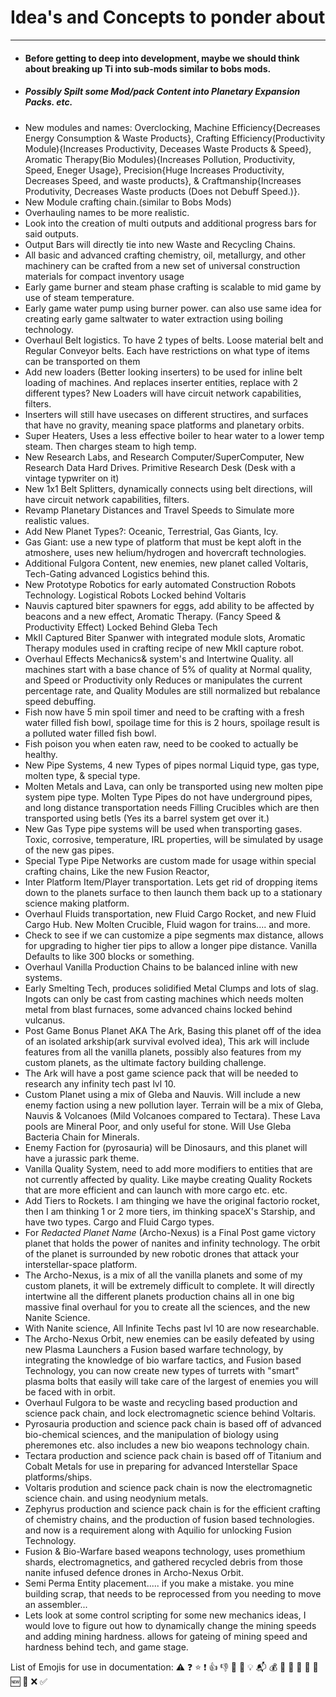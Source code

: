 # Idea's and Concepts to ponder about
---
- #### Before getting to deep into development, maybe we should think about breaking up Ti into sub-mods similar to bobs mods. 
- ##### Possibly Spilt some Mod/pack Content into Planetary Expansion Packs. etc.
- New modules and names: Overclocking, Machine Efficiency{Decreases Energy Consumption & Waste Products}, Crafting Efficiency(Productivity Module){Increases Productivity, Deceases Waste Products & Speed}, Aromatic Therapy(Bio Modules){Increases Pollution, Productivity, Speed, Eneger Usage}, Precision{Huge Increases Productivity, Decreases Speed, and waste products}, & Craftmanship{Increases Produtivity, Decreases Waste products (Does not Debuff Speed.)}.
- New Module crafting chain.(similar to Bobs Mods)
- Overhauling names to be more realistic. 
- Look into the creation of multi outputs and additional progress bars for said outputs.
- Output Bars will directly tie into new Waste and Recycling Chains.
- All basic and advanced crafting chemistry, oil, metallurgy, and other machinery can be crafted from a new set of universal construction materials for compact inventory usage
- Early game burner and steam phase crafting is scalable to mid game by use of steam temperature. 
- Early game water pump using burner power. can also use same idea for creating early game saltwater to water extraction using boiling technology. 
- Overhaul Belt logistics. To have 2 types of belts. Loose material belt and Regular Conveyor belts. Each have restrictions on what type of items can be transported on them
- Add new loaders (Better looking inserters) to be used for inline belt loading of machines. And replaces inserter entities, replace with 2 different types? New Loaders will have circuit network capabilities, filters.
- Inserters will still have usecases on different structires, and surfaces that have no gravity, meaning space platforms and planetary orbits. 
- Super Heaters, Uses a less effective boiler to hear water to a lower temp steam. Then charges steam to high temp.
- New Research Labs, and Research Computer/SuperComputer, New Research Data Hard Drives. Primitive Research Desk (Desk with a vintage typwriter on it)
- New 1x1 Belt Splitters, dynamically connects using belt directions, will have circuit network capabilities, filters.
- Revamp Planetary Distances and Travel Speeds to Simulate more realistic values.
- Add New Planet Types?: Oceanic, Terrestrial, Gas Giants, Icy.
- Gas Giant: use a new type of platform that must be kept aloft in the atmoshere, uses new helium/hydrogen and hovercraft technologies.
- Additional Fulgora Content, new enemies, new planet called Voltaris, Tech-Gating advanced Logistics behind this.
- New Prototype Robotics for early automated Construction Robots Technology. Logistical Robots Locked behind Voltaris
- Nauvis captured biter spawners for eggs, add ability to be affected by beacons and a new effect, Aromatic Therapy. (Fancy Speed & Productivity Effect) Locked Behind Gleba Tech
- MkII Captured Biter Spanwer with integrated module slots, Aromatic Therapy modules used in crafting recipe of new MkII capture robot.
- Overhaul Effects Mechanics& system's and Intertwine Quality. all machines start with a base chance of 5% of quality at Normal quality, and Speed or Productivity only Reduces or manipulates the current percentage rate, and Quality Modules are still normalized but rebalance speed debuffing. 
- Fish now have 5 min spoil timer and need to be crafting with a fresh water filled fish bowl, spoilage time for this is 2 hours, spoilage result is a polluted water filled fish bowl.
- Fish poison you when eaten raw, need to be cooked to actually be healthy.
- New Pipe Systems, 4 new Types of pipes normal Liquid type, gas type, molten type, & special type.
- Molten Metals and Lava, can only be transported using new molten pipe system pipe type. Molten Type Pipes do not have underground pipes, and long distance transportation needs Filling Crucibles which are then transported using betls (Yes its a barrel system get over it.)
- New Gas Type pipe systems will be used when transporting gases. Toxic, corrosive, temperature, IRL properties, will be simulated by usage of the new gas pipes. 
- Special Type Pipe Networks are custom made for usage within special crafting chains, Like the new Fusion Reactor,
- Inter Platform Item/Player transportation. Lets get rid of dropping items down to the planets surface to then launch them back up to a stationary science making platform. 
- Overhaul Fluids transportation, new Fluid Cargo Rocket, and new Fluid Cargo Hub. New Molten Crucible, Fluid wagon for trains.... and more. 
- Check to see if we can customize a pipe segments max distance, allows for upgrading to higher tier pips to allow a longer pipe distance. Vanilla Defaults to like 300 blocks or something.
- Overhaul Vanilla Production Chains to be balanced inline with new systems. 
- Early Smelting Tech, produces solidified Metal Clumps and lots of slag. Ingots can only be cast from casting machines which needs molten metal from blast furnaces, some advanced chains locked behind vulcanus.
- Post Game Bonus Planet AKA The Ark, Basing this planet off of the idea of an isolated arkship(ark survival evolved idea), This ark will include features from all the vanilla planets, possibly also features from my custom planets, as the ultimate factory building challenge. 
- The Ark will have a post game science pack that will be needed to research any infinity tech past lvl 10.
- Custom Planet using a mix of Gleba and Nauvis. Will include a new enemy faction using a new pollution layer. Terrain will be a mix of Gleba, Nauvis & Volcanoes (Mild Volcanoes compared to Tectara). These Lava pools are Mineral Poor, and only useful for stone. Will Use Gleba Bacteria Chain for Minerals.
- Enemy Faction for (pyrosauria) will be Dinosaurs, and this planet will have a jurassic park theme.
- Vanilla Quality System, need to add more modifiers to entities that are not currently affected by quality. Like maybe creating Quality Rockets that are more efficient and can launch with more cargo etc. etc.
- Add Tiers to Rockets. I am thinging we have the original factorio rocket, then I am thinking 1 or 2 more tiers, im thinking spaceX's Starship, and have two types. Cargo and Fluid Cargo types. 
- For *Redacted Planet Name* (Archo-Nexus) is a Final Post game victory planet that holds the power of nanites and infinity technology. The orbit of the planet is surrounded by new robotic drones that attack your interstellar-space platform. 
- The Archo-Nexus, is a mix of all the vanilla planets and some of my custom planets, it will be extremely difficult to complete. It will directly intertwine all the different planets production chains all in one big massive final overhaul for you to create all the sciences, and the new Nanite Science.
- With Nanite science, All Infinite Techs past lvl 10 are now researchable. 
- The Archo-Nexus Orbit, new enemies can be easily defeated by using new Plasma Launchers a Fusion based warfare technology, by integrating the knowledge of bio warfare tactics, and Fusion based Technology, you can now create new types of turrets with "smart" plasma bolts that easily will take care of the largest of enemies you will be faced with in orbit.
- Overhaul Fulgora to be waste and recycling based production and science pack chain, and lock electromagnetic science behind Voltaris.
- Pyrosauria production and science pack chain is based off of advanced bio-chemical sciences, and the manipulation of biology using pheremones etc. also includes a new bio weapons technology chain.
- Tectara production and science pack chain is based off of Titanium and Cobalt Metals for use in preparing for advanced Interstellar Space platforms/ships.
- Voltaris prodution and science pack chain is now the electromagnetic science chain. and using neodynium metals.
- Zephyrus production and science pack chain is for the efficient crafting of chemistry chains, and the production of fusion based technologies. and now is a requirement along with Aquilio for unlocking Fusion Technology.
- Fusion & Bio-Warfare based weapons technology, uses promethium shards, electromagnetics, and gathered recycled debris from those nanite infused defence drones in Archo-Nexus Orbit. 
- Semi Perma Entity placement..... if you make a mistake. you mine building scrap, that needs to be reprocessed from you needing to move an assembler...
- Lets look at some control scripting for some new mechanics ideas, I would love to figure out how to dynamically change the mining speeds and adding mining hardness. allows for gateing of mining speed and hardness behind tech, and game stage. 





List of Emojis for use in documentation:
:warning:
:question:
:star:
:exclamation:
:+1:
:-1:
:thought_balloon:
:bug:
:bulb:
:mailbox_with_mail:
:moneybag:
:pushpin:
:ticket:
:rocket:
:construction:
:round_pushpin:
:new:
:no_entry_sign:
:x:
:white_check_mark:

